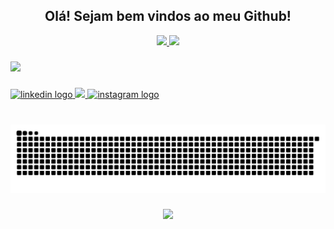 <h2 align="center">Olá! Sejam bem vindos ao meu Github!</h2>

<div align="center">
  <a href="https://github.com/w7b">
    <img height=200 src="https://github-readme-stats.vercel.app/api?username=w7b&show_icons=true&theme=graywhite" />
  </a>
  <a href="https://github.com/w7b/">
    <img height=200 src="https://github-readme-stats.vercel.app/api/top-langs?username=w7b&layout=compact&langs_count=8&card_width=320&show_icons=true&theme=graywhite" />
  </a>
</div>

###

<div align="left">
  <img src="https://skillicons.dev/icons?i=java,py,gradle,spring,postman,mongodb,postgres,mysql,sqlite,linux,git,github,docker" />
</div>

###

<div align="left">
  <a href="https://www.linkedin.com/in/gabrielchedid" alt="Linkedln">
    <img src="https://img.shields.io/static/v1?message=LinkedIn&logo=linkedin&label=&color=0077B5&logoColor=white&labelColor=&style=for-the-badge" height="35" alt="linkedin logo"  />
  </a>
  
  <a href="https://x.com/smoothy_gabriel" alt="X">
    <img src="https://img.shields.io/badge/X (Twitter)-191919?style=for-the-badge" height="35">
  </a>
  
  <a href="https://www.instagram.com/gabriel.y.c/" alt="Instagram"  target="_blank">
    <img src="https://img.shields.io/static/v1?message=Instagram&logo=instagram&label=&color=E4405F&logoColor=white&labelColor=&style=for-the-badge" height="35" alt="instagram logo"  />
  </a>
</div>

###

<br clear="both">

<img src="https://raw.githubusercontent.com/w7b/w7b/output/snake.svg" alt="Snake animation" />

###

<div align="center">
  <img src="https://profile-counter.glitch.me/w7b/count.svg?"  />
</div>

###
